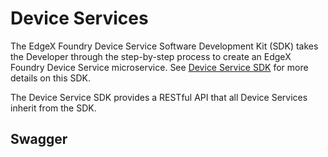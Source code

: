# Device Services

The EdgeX Foundry Device Service Software Development Kit (SDK) takes the Developer through the step-by-step process to create an EdgeX Foundry Device Service microservice. See [Device Service SDK](../../microservices/device/sdk/Ch-DeviceSDK.md) for more details on this SDK.

The Device Service SDK provides a RESTful API that all Device Services inherit from the SDK.

## Swagger

<swagger-ui src="https://raw.githubusercontent.com/edgexfoundry/device-sdk-go/{{version}}/openapi/{{api_version}}/device-sdk.yaml"/>
